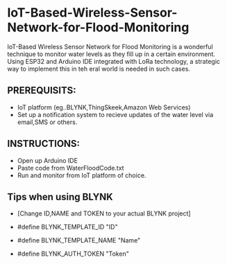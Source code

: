 # IoT-Based-Wireless-Sensor-Network-for-Flood-Monitoring


IoT-Based Wireless Sensor Network for Flood Monitoring is a wonderful technique to monitor water levels as they fill up in a certain environment. Using ESP32 and Arduino IDE integrated with LoRa technology, a strategic way to implement this in teh eral world is needed in such cases.



## PREREQUISITS:

- IoT platform (eg..BLYNK,ThingSkeek,Amazon Web Services)
- Set up a notification system to recieve updates of the water level via email,SMS or others.



## INSTRUCTIONS:

- Open up Arduino IDE
- Paste code from WaterFloodCode.txt
- Run and monitor from IoT platform of choice.

## Tips when using BLYNK

- [Change ID,NAME and TOKEN to your actual BLYNK project]

- #define BLYNK_TEMPLATE_ID "ID"
- #define BLYNK_TEMPLATE_NAME "Name"
- #define BLYNK_AUTH_TOKEN "Token"


